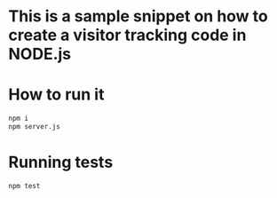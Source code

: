 # This is a sample snippet on how to create a visitor tracking code in NODE.js

# How to run it
``` bash
npm i
npm server.js
```

# Running tests
``` bash
npm test

